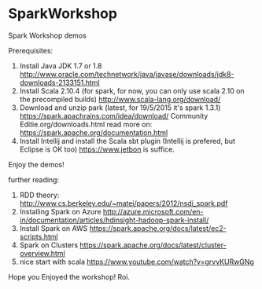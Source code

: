 # SparkWorkshop
Spark Workshop demos 

Prerequisites:
  1. Install Java JDK 1.7 or 1.8
    http://www.oracle.com/technetwork/java/javase/downloads/jdk8-downloads-2133151.html
  2. Install Scala 2.10.4 (for spark, for now, you can only use scala 2.10 on the precompiled builds)
    http://www.scala-lang.org/download/
  3. Download and unzip park (latest, for 19/5/2015 it's spark 1.3.1) 
     https://spark.apachrains.com/idea/download/
     Community Editie.org/downloads.html
     read more on: https://spark.apache.org/documentation.html
  4. Install Intellij and install the Scala sbt plugin (Intellij is prefered, but Eclipse is OK too)
     https://www.jetbon is suffice.
     
     
Enjoy the demos!

further reading:
  1. RDD theory:
    http://www.cs.berkeley.edu/~matei/papers/2012/nsdi_spark.pdf
  2. Installing Spark on Azure
    http://azure.microsoft.com/en-in/documentation/articles/hdinsight-hadoop-spark-install/
  3. Install Spark on AWS
    https://spark.apache.org/docs/latest/ec2-scripts.html
  4. Spark on Clusters
    https://spark.apache.org/docs/latest/cluster-overview.html
  5. nice start with scala
     https://www.youtube.com/watch?v=grvvKURwGNg
     
     
Hope you Enjoyed the workshop!
Roi.
  
